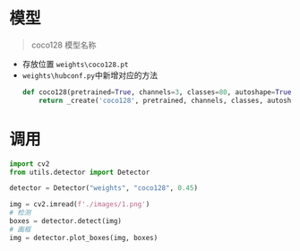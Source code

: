 # 模型

> coco128 模型名称

+ 存放位置 `weights\coco128.pt`
+ `weights\hubconf.py`中新增对应的方法
    ```python
    def coco128(pretrained=True, channels=3, classes=80, autoshape=True, verbose=True, device=None):
        return _create('coco128', pretrained, channels, classes, autoshape, verbose, device)
    ```

# 调用

```python
import cv2
from utils.detector import Detector

detector = Detector("weights", "coco128", 0.45)

img = cv2.imread(f'./images/1.png')
# 检测
boxes = detector.detect(img)
# 画框
img = detector.plot_boxes(img, boxes)
```